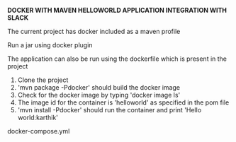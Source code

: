 **DOCKER WITH MAVEN HELLOWORLD APPLICATION INTEGRATION WITH SLACK**

The current project has docker included as a maven profile


Run a jar using docker plugin

The application can also be run using the dockerfile which is present in the project

1. Clone the project
2. 'mvn package -Pdocker' should build the docker image
3. Check for the docker image by typing 'docker image ls'
4. The image id for the container is 'helloworld' as specified in the pom file
5. 'mvn install -Pdocker' should run the container and print 'Hello world:karthik'


docker-compose.yml

